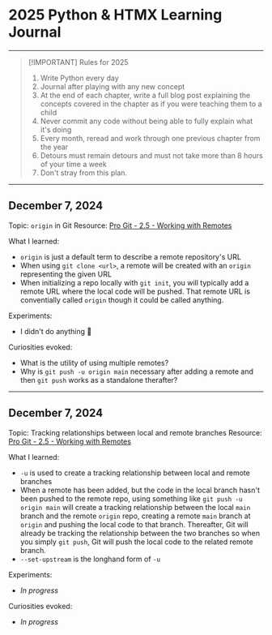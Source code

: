 # 2025 Python & HTMX Learning Journal

---

> [!IMPORTANT] Rules for 2025
> 1. Write Python every day
> 2. Journal after playing with any new concept
> 3. At the end of each chapter, write a full blog post explaining the concepts covered in the chapter as if you were teaching them to a child
> 4. Never commit any code without being able to fully explain what it's doing
> 5. Every month, reread and work through one previous chapter from the year
> 6. Detours must remain detours and must not take more than 8 hours of your time a week
> 7. Don't stray from this plan.

---

## December 7, 2024

Topic: `origin` in Git
Resource: [Pro Git - 2.5 - Working with Remotes](https://git-scm.com/book/ms/v2/Git-Basics-Working-with-Remotes)

What I learned:
- `origin` is just a default term to describe a remote repository's URL
- When using `git clone <url>`, a remote will be created with an `origin` representing the given URL
- When initializing a repo locally with `git init`, you will typically add a remote URL where the local code will be pushed. That remote URL is conventially called `origin` though it could be called anything.

Experiments:
- I didn't do anything 😬

Curiosities evoked:
- What is the utility of using multiple remotes?
- Why is `git push -u origin main` necessary after adding a remote and then `git push` works as a standalone therafter?

---

## December 7, 2024

Topic: Tracking relationships between local and remote branches
Resource: [Pro Git - 2.5 - Working with Remotes](https://git-scm.com/book/ms/v2/Git-Basics-Working-with-Remotes)

What I learned:
- `-u` is used to create a tracking relationship between local and remote branches
- When a remote has been added, but the code in the local branch hasn't been pushed to the remote repo, using something like `git push -u origin main` will create a tracking relationship between the local `main` branch and the remote `origin` repo, creating a remote `main` branch at `origin` and pushing the local code to that branch. Thereafter, Git will already be tracking the relationship between the two branches so when you simply `git push`, Git will push the local code to the related remote branch.
- `--set-upstream` is the longhand form of `-u`

Experiments:
- *In progress*

Curiosities evoked:
- *In progress*
